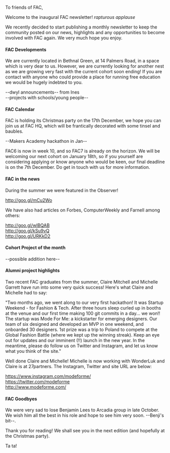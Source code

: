To friends of FAC,

Welcome to the inaugural FAC newsletter! *rapturous applause*

We recently decided to start publishing a monthly newsletter to keep the community posted on our news, highlights and any opportunities to become involved with FAC again. We very much hope you enjoy.

#### FAC Developments

We are currently located in Bethnal Green, at 14 Palmers Road, in a space which is very dear to us. However, we are currently looking for another nest as we are growing very fast with the current cohort soon ending! If you are contact with anyone who could provide a place for running free education we would be hugely indebted to you.

--dwyl announcements-- from Ines  
--projects with schools/young people--

#### FAC Calendar

FAC is holding its Christmas party on the 17th December, we hope you can join us at FAC HQ, which will be frantically decorated with some tinsel and baubles.

--Makers Academy hackathon in Jan--

FAC6 is now in week 10, and so FAC7 is already on the horizon. We will be welcoming our next cohort on January 18th, so if you yourself are considering applying or know anyone who would be keen, our final deadline is on the 7th December. Do get in touch with us for more information.

#### FAC in the news

During the summer we were featured in the Observer!

http://goo.gl/mCu2Wo

We have also had articles on Forbes, ComputerWeekly and Farnell among others:

http://goo.gl/wlBQAB  
http://goo.gl/kSu9vQ  
http://goo.gl/URKkD2  

#### Cohort Project of the month

--possible addition here--

#### Alumni project highlights

Two recent FAC graduates from the summer, Claire Mitchell and Michelle Garrett have run into some very quick success! Here's what Claire and Michelle had to say:  

"Two months ago, we went along to our very first hackathon! It was Startup Weekend - for Fashion & Tech. After three hours sleep curled up in booths at the venue and our first time making 100 git commits in a day... we won!! The startup was Mode For Me: a kickstarter for emerging designers. Our team of six designed and developed an MVP in one weekend, and onboarded 30 designers. 1st prize was a trip to Poland to compete at the Global Fashion Battle (where we kept up the winning streak). Keep an eye out for updates and our imminent (!!) launch in the new year. In the meantime, please do follow us on Twitter and Instagram, and let us know what you think of the site."

Well done Claire and Michelle! Michelle is now working with WonderLuk and Claire is at 27partners. The Instagram, Twitter and site URL are below:

https://www.instagram.com/modeforme/  
https://twitter.com/modeforme  
http://www.modeforme.com/

#### FAC Goodbyes

We were very sad to lose Benjamin Lees to Arcadia group in late October. We wish him all the best in his role and hope to see him very soon. --Benji's bit--.

Thank you for reading! We shall see you in the next edition (and hopefully at the Christmas party).

Ta ta!
